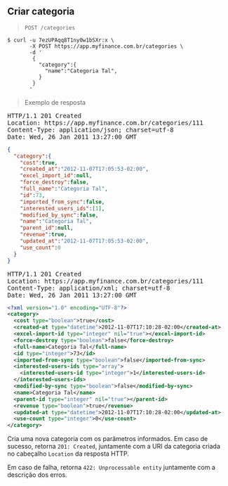 ## Criar categoria

> `POST /categories`

```shell
$ curl -u 7ezUPAqq8T1ny0w1bSXr:x \
       -X POST https://app.myfinance.com.br/categories \
       -d '
        {
          "category":{
            "name":"Categoria Tal",
          }
        }
       '
```

> Exemplo de resposta

<pre class="headers highlight json">
HTTP/1.1 201 Created
Location: https://app.myfinance.com.br/categories/111
Content-Type: application/json; charset=utf-8
Date: Wed, 26 Jan 2011 13:27:00 GMT
</pre>
```json
{
  "category":{
    "cost":true,
    "created_at":"2012-11-07T17:05:53-02:00",
    "excel_import_id":null,
    "force_destroy":false,
    "full_name":"Categoria Tal",
    "id":73,
    "imported_from_sync":false,
    "interested_users_ids":[1],
    "modified_by_sync":false,
    "name":"Categoria Tal",
    "parent_id":null,
    "revenue":true,
    "updated_at":"2012-11-07T17:05:53-02:00",
    "use_count":0
  }
}
```

<pre class="headers highlight xml">
HTTP/1.1 201 Created
Location: https://app.myfinance.com.br/categories/111
Content-Type: application/xml; charset=utf-8
Date: Wed, 26 Jan 2011 13:27:00 GMT
</pre>
```xml
<?xml version="1.0" encoding="UTF-8"?>
<category>
  <cost type="boolean">true</cost>
  <created-at type="datetime">2012-11-07T17:10:28-02:00</created-at>
  <excel-import-id type="integer" nil="true"></excel-import-id>
  <force-destroy type="boolean">false</force-destroy>
  <full-name>Categoria Tal</full-name>
  <id type="integer">73</id>
  <imported-from-sync type="boolean">false</imported-from-sync>
  <interested-users-ids type="array">
    <interested-users-id type="integer">1</interested-users-id>
  </interested-users-ids>
  <modified-by-sync type="boolean">false</modified-by-sync>
  <name>Categoria Tal</name>
  <parent-id type="integer" nil="true"></parent-id>
  <revenue type="boolean">true</revenue>
  <updated-at type="datetime">2012-11-07T17:10:28-02:00</updated-at>
  <use-count type="integer">0</use-count>
</category>
```

Cria uma nova categoria com os parâmetros informados. Em caso de sucesso, retorna `201: Created`, juntamente com a URI da categoria criada no cabeçalho `Location` da resposta HTTP.

Em caso de falha, retorna `422: Unprocessable entity` juntamente com a descrição dos erros.